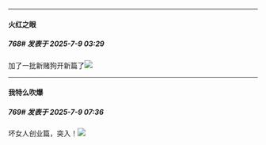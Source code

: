 ﻿
*****

####  火红之眼  
##### 768#       发表于 2025-7-9 03:29

加了一批新赌狗开新篇了<img src="https://static.stage1st.com/image/smiley/face2017/003.png" referrerpolicy="no-referrer">


*****

####  我特么吹爆  
##### 769#       发表于 2025-7-9 07:36

坏女人创业篇，突入！<img src="https://static.stage1st.com/image/smiley/face2017/037.png" referrerpolicy="no-referrer">

